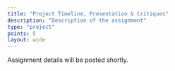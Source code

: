 ```yaml
---
title: "Project Timeline, Presentation & Critiques"
description: "Description of the assignment"
type: "project"
points: 5
layout: wide
---
```


Assignment details will be posted shortly.